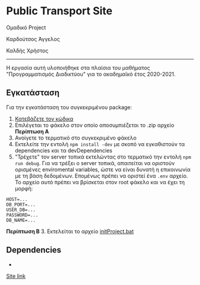 # Public Transport Site
Ομαδικό Project

Καρδούτσος Άγγελος

Καλδής Χρήστος

---

Η εργασία αυτή υλοποιήθηκε στα πλαίσια του μαθήματος "Προγραμματισμός Διαδικτύου" για το ακαδημαϊκό έτος 2020-2021.

## Εγκατάσταση
Για την εγκατάσταση του συγκεκριμένου package: 
1. [Κατεβάζετε τον κώδικα](https://github.com/Angelos-Kard/public-transport-site/archive/refs/heads/master.zip)
2. Επιλέγεται το φάκελο στον οποίο αποσυμπιέζεται το .zip αρχείο
**Περίπτωση Α**
3. Ανοίγετε το τερματικό στο συγκεκριμένο φάκελο
4. Εκτελείτε την εντολή `npm install -dev` με σκοπό να εγκαθιστούν τα dependencies και τα devDependencies
5. "Τρέχετε" τον server τοπικά εκτελώντας στο τερματικό την εντολή `npm run debug`.
Για να τρέξει ο server τοπικά, απαιτείται να οριστούν ορισμένες enviromental variables, ώστε να είναι δυνατή η επικοινωνία με τη βάση δεδομένων.
Επομένως πρέπει να οριστεί ένα `.env` αρχείο. Το αρχείο αυτό πρέπει να βρίσκεται στον root φάκελο και να έχει τη μορφή:
```
HOST=...
DB_PORT=...
USER_DB=...
PASSWORD=...
DB_NAME=...
```

**Περίπτωση Β**
3. Εκτελείται το αρχείο [initProject.bat](initProject.bat)

## Dependencies
- 
[Site link](https://angelos-kard.github.io/public-transport-site/)
